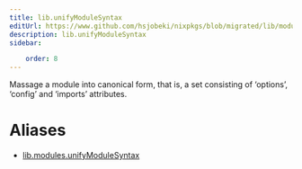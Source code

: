 ```yaml
---
title: lib.unifyModuleSyntax
editUrl: https://www.github.com/hsjobeki/nixpkgs/blob/migrated/lib/modules.nix#L458C23
description: lib.unifyModuleSyntax
sidebar:

    order: 8
---
```


Massage a module into canonical form, that is, a set consisting
of ‘options’, ‘config’ and ‘imports’ attributes.


# Aliases

- [lib.modules.unifyModuleSyntax](/nix-doc-comments/reference/lib/modules/lib-modules-unifymodulesyntax)


